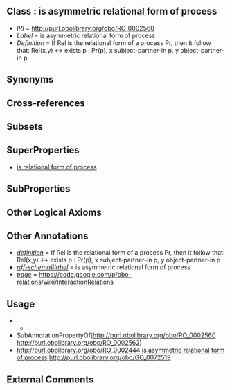 
## Class : is asymmetric relational form of process

 * *IRI* = http://purl.obolibrary.org/obo/RO_0002560
 * *Label* = is asymmetric relational form of process
 * *Definition* = If Rel is the relational form of a process Pr, then it follow that: Rel(x,y) <-> exists p : Pr(p), x subject-partner-in p, y object-partner-in p

## Synonyms


## Cross-references


## Subsets


## SuperProperties

 * [is relational form of process](../../RO/62/RO_0002562.md)

## SubProperties


## Other Logical Axioms


## Other Annotations

 * *[definition](../../IAO/15/IAO_0000115.md)* = If Rel is the relational form of a process Pr, then it follow that: Rel(x,y) <-> exists p : Pr(p), x subject-partner-in p, y object-partner-in p
 * *[rdf-schema#label](../../el/rdf-schema#label.md)* = is asymmetric relational form of process
 * *[page](../../ge/page.md)* = https://code.google.com/p/obo-relations/wiki/InteractionRelations

## Usage

 * -
 * SubAnnotationPropertyOf(<http://purl.obolibrary.org/obo/RO_0002560> <http://purl.obolibrary.org/obo/RO_0002562>)
 * http://purl.obolibrary.org/obo/RO_0002444 [is asymmetric relational form of process](../../RO/60/RO_0002560.md) http://purl.obolibrary.org/obo/GO_0072519

## External Comments


